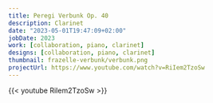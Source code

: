 ```yaml
---
title: Peregi Verbunk Op. 40
description: Clarinet
date: "2023-05-01T19:47:09+02:00"
jobDate: 2023
work: [collaboration, piano, clarinet]
designs: [collaboration, piano, clarinet]
thumbnail: frazelle-verbunk/verbunk.png
projectUrl: https://www.youtube.com/watch?v=RiIem2TzoSw
---
```


{{< youtube RiIem2TzoSw >}}